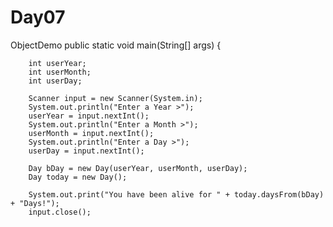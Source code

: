 # Day07
ObjectDemo
public static void main(String[] args) {
		
		int userYear;
		int userMonth;
		int userDay;
		
		Scanner input = new Scanner(System.in);
		System.out.println("Enter a Year >");
		userYear = input.nextInt();
		System.out.println("Enter a Month >");
		userMonth = input.nextInt();
		System.out.println("Enter a Day >");
		userDay = input.nextInt();
		
		Day bDay = new Day(userYear, userMonth, userDay);
		Day today = new Day();
		
		System.out.print("You have been alive for " + today.daysFrom(bDay) + "Days!");
		input.close();
		
		
